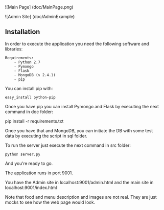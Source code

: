 ![Main Page] (doc/MainPage.png)


![Admin Site] (doc/AdminExample)

Installation
------------

In order to execute the application you need the following software and libraries:

    Requirements:
        - Python 2.7
        - Pymongo
        - Flask
        - MongoDB (v 2.4.1)
        - pip

You can install pip with: 

    easy_install python-pip

Once you have pip you can install Pymongo and Flask by executing the next command in doc folder: 
    
   pip install -r requirements.txt 
   

Once you have that and MongoDB, you can initiate the DB with some test data by executing the script in sql folder.

To run the server just execute the next command in src folder: 

    python server.py


And you're ready to go.

The application runs in port 9001.

You have the Admin site in localhost:9001/admin.html and the main site in localhost:9001/index.html

Note that food and menu description and images are not real. They are just mocks to see how the web page would look.



